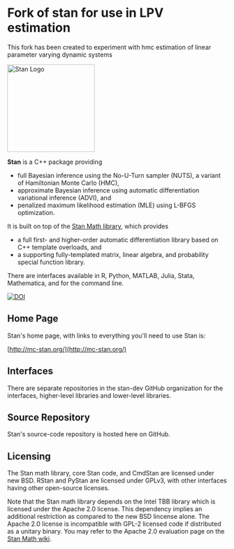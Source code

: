 # Fork of stan for use in LPV estimation
This fork has been created to experiment with hmc estimation of linear parameter varying dynamic systems


<a href="http://mc-stan.org">
<img src="https://raw.githubusercontent.com/stan-dev/logos/master/logo.png" width=200 alt="Stan Logo"/>
</a>

<b>Stan</b> is a C++ package providing

* full Bayesian inference using the No-U-Turn sampler (NUTS), a variant of Hamiltonian Monte Carlo (HMC),
* approximate Bayesian inference using automatic differentiation variational inference (ADVI), and
* penalized maximum likelihood estimation (MLE) using L-BFGS optimization.

It is built on top of the [Stan Math library](https://github.com/stan-dev/math), which provides

* a full first- and higher-order automatic differentiation library based on C++ template overloads, and
* a supporting fully-templated matrix, linear algebra, and probability special function library.

There are interfaces available in R, Python, MATLAB, Julia, Stata, Mathematica, and for the command line.

[![DOI](https://zenodo.org/badge/19868/stan-dev/stan.svg)](https://zenodo.org/badge/latestdoi/19868/stan-dev/stan)

Home Page
---------
Stan's home page, with links to everything you'll need to use Stan is:

[http://mc-stan.org/](http://mc-stan.org/)

Interfaces
----------
There are separate repositories in the stan-dev GitHub organization for the interfaces, higher-level libraries and lower-level libraries.  

Source Repository
-----------------
Stan's source-code repository is hosted here on GitHub.

Licensing
---------
The Stan math library, core Stan code, and CmdStan are licensed under new BSD. RStan and PyStan are licensed under GPLv3, with other interfaces having other open-source licenses.

Note that the Stan math library depends on the Intel TBB library which is licensed under the Apache 2.0 license. This dependency implies an additional restriction as compared to the new BSD lincense alone. The Apache 2.0 license is incompatible with GPL-2 licensed code if distributed as a unitary binary. You may refer to the Apache 2.0 evaluation page on the [Stan Math wiki](https://github.com/stan-dev/math/wiki/Apache-2.0-License-Evaluation).
